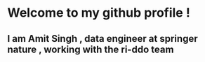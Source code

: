 # Welcome to my github profile !
## I am Amit Singh , data engineer at springer nature , working with the ri-ddo team

